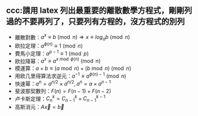 ## ccc:請用 latex 列出最重要的離散數學方程式，剛剛列過的不要再列了，只要列有方程的，沒方程式的別列

* 離散對數：$a^x \equiv b \pmod n \Rightarrow x \equiv log_ab \pmod n$
* 欧拉定理：$a^{\phi(n)}\equiv 1 \pmod n$
* 費馬小定理：$a^{p-1}\equiv 1 \pmod p$
* 欧拉降幂：$a^{x}\equiv a^{x \bmod \phi(n)}\pmod n$
* 模運算：$a+b \equiv (a \bmod n) + (b \bmod n) \pmod n$
* 用欧几里得算法求逆元：$a^{-1}\equiv a^{\phi(n)-1} \pmod n$
* 快速幂：$a^n = a^{n/2} \times a^{n/2} , a^{n} = a \times a^{n-1}$
* 斐波那契數列：$F(n) = F(n-1) + F(n-2)$
* 卢卡斯定理：$C_n^k = C_{n-1}^k + C_{n-1}^{k-1}$
* 高斯消元：$A\vec{x} = \vec{b}$

